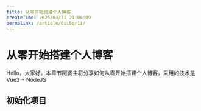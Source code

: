 ```yaml
---
title: 从零开始搭建个人博客
createTime: 2025/03/31 21:08:09
permalink: /article/0ii5qr1i/
---
```




# 从零开始搭建个人博客



Hello，大家好。本章节阿婆主将分享如何从零开始搭建个人博客，采用的技术是 Vue3 + NodeJS



## 初始化项目



